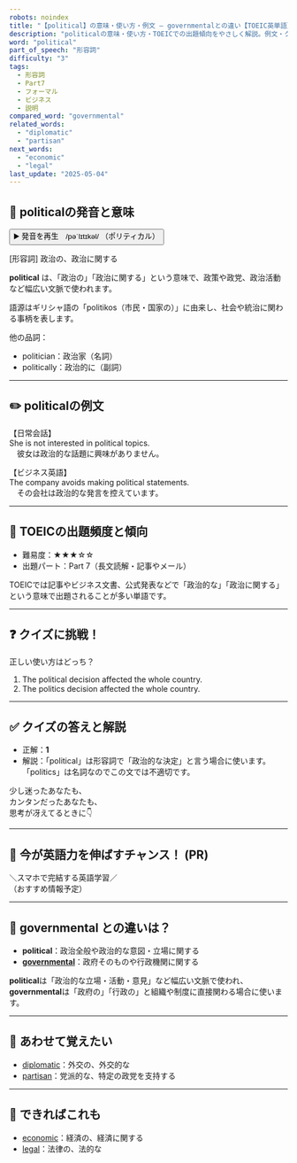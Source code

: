 ```yaml
---
robots: noindex
title: "【political】の意味・使い方・例文 ― governmentalとの違い【TOEIC英単語】"
description: "politicalの意味・使い方・TOEICでの出題傾向をやさしく解説。例文・クイズ付きでgovernmentalとの違いもわかりやすく学べます。"
word: "political"
part_of_speech: "形容詞"
difficulty: "3"
tags:
  - 形容詞
  - Part7
  - フォーマル
  - ビジネス
  - 説明
compared_word: "governmental"
related_words:
  - "diplomatic"
  - "partisan"
next_words:
  - "economic"
  - "legal"
last_update: "2025-05-04"
---
```


## 🔰 politicalの発音と意味

<button class="play-audio" onclick="playTTS('political')">
  <span class="play-audio-main">
    ▶️ 発音を再生　/pəˈlɪtɪkəl/
  </span>
  <span class="play-audio-sub">
    （ポリティカル）
  </span>
</button>

[形容詞] 政治の、政治に関する

**political** は、「政治の」「政治に関する」という意味で、政策や政党、政治活動など幅広い文脈で使われます。

語源はギリシャ語の「politikos（市民・国家の）」に由来し、社会や統治に関わる事柄を表します。

他の品詞：  
- politician：政治家（名詞）
- politically：政治的に（副詞）

---

## ✏️ politicalの例文

【日常会話】  
She is not interested in political topics.  
　彼女は政治的な話題に興味がありません。

【ビジネス英語】  
The company avoids making political statements.  
　その会社は政治的な発言を控えています。

---

## 🎯 TOEICの出題頻度と傾向

- 難易度：★★★☆☆
- 出題パート：Part 7（長文読解・記事やメール）

TOEICでは記事やビジネス文書、公式発表などで「政治的な」「政治に関する」という意味で出題されることが多い単語です。

---

## ❓ クイズに挑戦！

正しい使い方はどっち？

1. The political decision affected the whole country.  
2. The politics decision affected the whole country.

---

## ✅ クイズの答えと解説

- 正解：**1**
- 解説：「political」は形容詞で「政治的な決定」と言う場合に使います。「politics」は名詞なのでこの文では不適切です。

少し迷ったあなたも、  
カンタンだったあなたも、  
思考が冴えてるときに👇️

---

## 🚀 今が英語力を伸ばすチャンス！ (PR)

<div class="info-center">
＼スマホで完結する英語学習／<br>  
（おすすめ情報予定）
</div>

---

## 🤔  governmental との違いは？

- **political**：政治全般や政治的な意図・立場に関する
- **[governmental](/governmental)**：政府そのものや行政機関に関する

**political**は「政治的な立場・活動・意見」など幅広い文脈で使われ、**governmental**は「政府の」「行政の」と組織や制度に直接関わる場合に使います。

---

## 🧩 あわせて覚えたい

- [diplomatic](/diplomatic)：外交の、外交的な
- [partisan](/partisan)：党派的な、特定の政党を支持する

---

## 📖 できればこれも

- [economic](/economic)：経済の、経済に関する
- [legal](/legal)：法律の、法的な

<!-- cvid: aid15_bid47 -->
